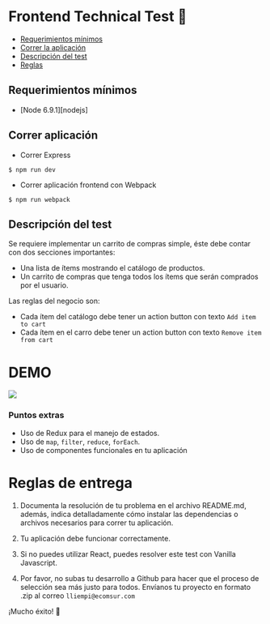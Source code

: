 # Frontend Technical Test :mag_right:

- [Requerimientos mínimos](#requerimientos-mínimos)
- [Correr la aplicación](#correr-aplicación)
- [Descripción del test](#descripción-del-test)
- [Reglas](#reglas-de-entrega)

## Requerimientos mínimos

- [Node 6.9.1][nodejs]

## Correr aplicación

- Correr Express

```shell
$ npm run dev
```

- Correr aplicación frontend con Webpack

```shell
$ npm run webpack
```

## Descripción del test

Se requiere implementar un carrito de compras simple, éste debe contar con dos secciones importantes:

- Una lista de ítems mostrando el catálogo de productos.
- Un carrito de compras que tenga todos los ítems que serán comprados por el usuario.

Las reglas del negocio son:

- Cada ítem del catálogo debe tener un action button con texto `Add item to cart`
- Cada ítem en el carro debe tener un action button con texto `Remove item from cart`

# DEMO

![](ecomsur-test.gif)

### Puntos extras

- Uso de Redux para el manejo de estados.
- Uso de `map`, `filter`, `reduce`, `forEach`.
- Uso de componentes funcionales en tu aplicación


# Reglas de entrega

1. Documenta la resolución de tu problema en el archivo README.md, además,
indica detalladamente cómo instalar las dependencias o archivos necesarios para correr
tu aplicación.

2. Tu aplicación debe funcionar correctamente.

3. Si no puedes utilizar React, puedes resolver este test con Vanilla Javascript.

4. Por favor, no subas tu desarrollo a Github para hacer que el proceso de selección
sea más justo para todos. Envíanos tu proyecto en formato .zip al correo
`lliempi@ecomsur.com`


¡Mucho éxito! :muscle: